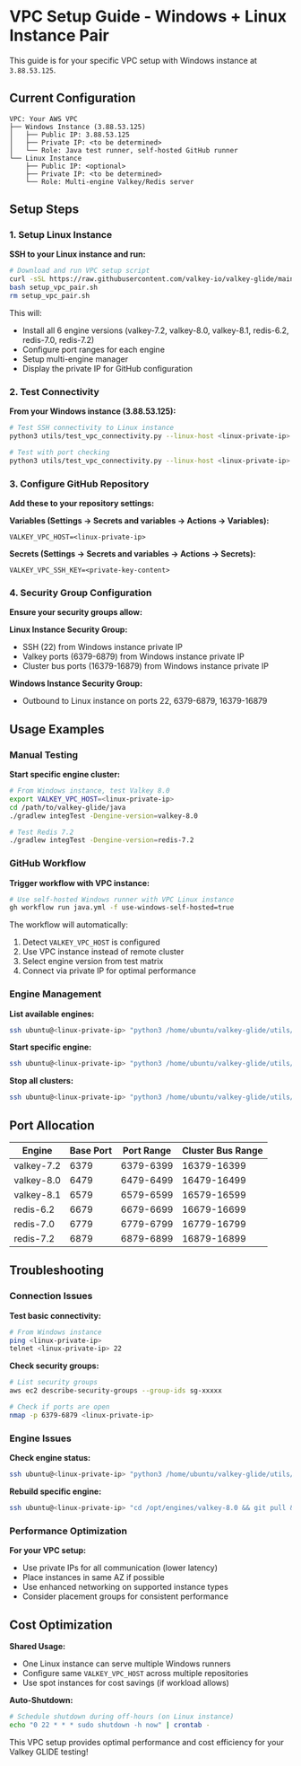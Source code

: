# VPC Setup Guide - Windows + Linux Instance Pair

This guide is for your specific VPC setup with Windows instance at `3.88.53.125`.

## Current Configuration

```
VPC: Your AWS VPC
├── Windows Instance (3.88.53.125)
│   ├── Public IP: 3.88.53.125
│   ├── Private IP: <to be determined>
│   └── Role: Java test runner, self-hosted GitHub runner
└── Linux Instance
    ├── Public IP: <optional>
    ├── Private IP: <to be determined>
    └── Role: Multi-engine Valkey/Redis server
```

## Setup Steps

### 1. Setup Linux Instance

**SSH to your Linux instance and run:**
```bash
# Download and run VPC setup script
curl -sSL https://raw.githubusercontent.com/valkey-io/valkey-glide/main/utils/setup_vpc_pair.sh -o setup_vpc_pair.sh
bash setup_vpc_pair.sh
rm setup_vpc_pair.sh
```

This will:
- Install all 6 engine versions (valkey-7.2, valkey-8.0, valkey-8.1, redis-6.2, redis-7.0, redis-7.2)
- Configure port ranges for each engine
- Setup multi-engine manager
- Display the private IP for GitHub configuration

### 2. Test Connectivity

**From your Windows instance (3.88.53.125):**
```bash
# Test SSH connectivity to Linux instance
python3 utils/test_vpc_connectivity.py --linux-host <linux-private-ip> --key-path ~/.ssh/your-key.pem

# Test with port checking
python3 utils/test_vpc_connectivity.py --linux-host <linux-private-ip> --key-path ~/.ssh/your-key.pem --test-ports
```

### 3. Configure GitHub Repository

**Add these to your repository settings:**

**Variables (Settings → Secrets and variables → Actions → Variables):**
```
VALKEY_VPC_HOST=<linux-private-ip>
```

**Secrets (Settings → Secrets and variables → Actions → Secrets):**
```
VALKEY_VPC_SSH_KEY=<private-key-content>
```

### 4. Security Group Configuration

**Ensure your security groups allow:**

**Linux Instance Security Group:**
- SSH (22) from Windows instance private IP
- Valkey ports (6379-6879) from Windows instance private IP
- Cluster bus ports (16379-16879) from Windows instance private IP

**Windows Instance Security Group:**
- Outbound to Linux instance on ports 22, 6379-6879, 16379-16879

## Usage Examples

### Manual Testing

**Start specific engine cluster:**
```bash
# From Windows instance, test Valkey 8.0
export VALKEY_VPC_HOST=<linux-private-ip>
cd /path/to/valkey-glide/java
./gradlew integTest -Dengine-version=valkey-8.0

# Test Redis 7.2
./gradlew integTest -Dengine-version=redis-7.2
```

### GitHub Workflow

**Trigger workflow with VPC instance:**
```bash
# Use self-hosted Windows runner with VPC Linux instance
gh workflow run java.yml -f use-windows-self-hosted=true
```

The workflow will automatically:
1. Detect `VALKEY_VPC_HOST` is configured
2. Use VPC instance instead of remote cluster
3. Select engine version from test matrix
4. Connect via private IP for optimal performance

### Engine Management

**List available engines:**
```bash
ssh ubuntu@<linux-private-ip> "python3 /home/ubuntu/valkey-glide/utils/multi_engine_manager.py list"
```

**Start specific engine:**
```bash
ssh ubuntu@<linux-private-ip> "python3 /home/ubuntu/valkey-glide/utils/multi_engine_manager.py start --engine valkey-8.0 --cluster-mode -r 1"
```

**Stop all clusters:**
```bash
ssh ubuntu@<linux-private-ip> "python3 /home/ubuntu/valkey-glide/utils/multi_engine_manager.py stop"
```

## Port Allocation

| Engine | Base Port | Port Range | Cluster Bus Range |
|--------|-----------|------------|-------------------|
| valkey-7.2 | 6379 | 6379-6399 | 16379-16399 |
| valkey-8.0 | 6479 | 6479-6499 | 16479-16499 |
| valkey-8.1 | 6579 | 6579-6599 | 16579-16599 |
| redis-6.2 | 6679 | 6679-6699 | 16679-16699 |
| redis-7.0 | 6779 | 6779-6799 | 16779-16799 |
| redis-7.2 | 6879 | 6879-6899 | 16879-16899 |

## Troubleshooting

### Connection Issues

**Test basic connectivity:**
```bash
# From Windows instance
ping <linux-private-ip>
telnet <linux-private-ip> 22
```

**Check security groups:**
```bash
# List security groups
aws ec2 describe-security-groups --group-ids sg-xxxxx

# Check if ports are open
nmap -p 6379-6879 <linux-private-ip>
```

### Engine Issues

**Check engine status:**
```bash
ssh ubuntu@<linux-private-ip> "python3 /home/ubuntu/valkey-glide/utils/multi_engine_manager.py list"
```

**Rebuild specific engine:**
```bash
ssh ubuntu@<linux-private-ip> "cd /opt/engines/valkey-8.0 && git pull && make clean && make -j\$(nproc) BUILD_TLS=yes"
```

### Performance Optimization

**For your VPC setup:**
- Use private IPs for all communication (lower latency)
- Place instances in same AZ if possible
- Use enhanced networking on supported instance types
- Consider placement groups for consistent performance

## Cost Optimization

**Shared Usage:**
- One Linux instance can serve multiple Windows runners
- Configure same `VALKEY_VPC_HOST` across multiple repositories
- Use spot instances for cost savings (if workload allows)

**Auto-Shutdown:**
```bash
# Schedule shutdown during off-hours (on Linux instance)
echo "0 22 * * * sudo shutdown -h now" | crontab -
```

This VPC setup provides optimal performance and cost efficiency for your Valkey GLIDE testing!
